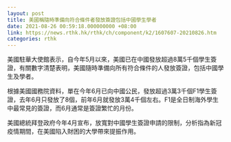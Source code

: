 ```yaml
---
layout: post
title: 美國稱隨時準備向符合條件者發放簽證包括中國學生學者
date: 2021-08-26 00:59:18.000000000 +08:00
link: https://news.rthk.hk/rthk/ch/component/k2/1607607-20210826.htm
categories: rthk
---
```


美國駐華大使館表示，自今年5月以來，美國已在中國發放超過8萬5千個學生簽證，有關數字清楚表明，美國隨時準備向所有符合條件的人發放簽證，包括中國學生及學者。

根據美國國務院資料，單在今年6月已向中國公民，發放超過3萬3千個F1學生簽證，去年6月只發放了8個，前年6月就發放3萬4千個左右。F1是全日制海外學生中最常見的簽證，而6月通常是簽證繁忙的月份。

美國總統拜登政府今年4月宣布，放寬對中國學生簽證申請的限制，分析指為新冠疫情期間，在美國陷入財困的大學帶來提振作用。
